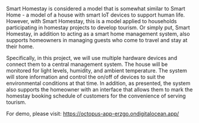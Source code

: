 Smart Homestay is considered a model that is somewhat similar to Smart Home - a model of a house with smart IoT devices to support human life. However, with Smart Homestay, this is a model applied to households participating in homestay projects to develop tourism. Or simply put, Smart Homestay, in addition to acting as a smart home management system, also supports homeowners in managing guests who come to travel and stay at their home.

Specifically, in this project, we will use multiple hardware devices and connect them to a central management system. The house will be monitored for light levels, humidity, and ambient temperature. The system will store information and control the on/off of devices to suit the environmental conditions at that time. In addition, as presented, the system also supports the homeowner with an interface that allows them to mark the homestay booking schedule of customers for the convenience of serving tourism.

For demo, please visit: https://octopus-app-erzgo.ondigitalocean.app/
